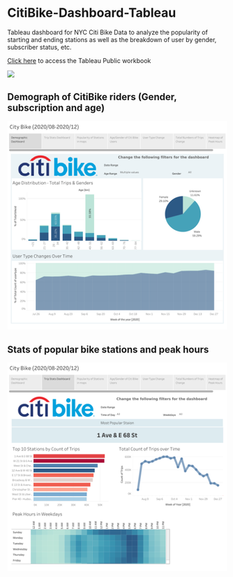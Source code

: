 # CitiBike-Dashboard-Tableau
Tableau dashboard for NYC Citi Bike Data to analyze the popularity of starting and ending stations as well as the breakdown of user by gender, subscriber status, etc.

<a href="https://public.tableau.com/profile/kelvin.deng#!/vizhome/Tableau-Challenge-NYCCitiBike-Kelvin/CityBike202008-202012">Click here</a> to access the Tableau Public workbook

<img src="https://nextcity.org/images/made/NYC_CitiBike_920_613_80.jpg">

## Demograph of CitiBike riders (Gender, subscription and age)

<img src="https://github.com/kk-deng/CitiBike-Dashboard-Tableau/blob/main/Screenshot/Page1.png">

## Stats of popular bike stations and peak hours

<img src="https://github.com/kk-deng/CitiBike-Dashboard-Tableau/blob/main/Screenshot/Page2.png">
